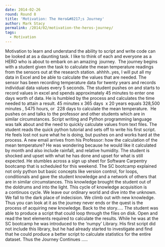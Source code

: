 ```yaml
---
date: 2014-02-26
round: Round 8
title: 'Motivation: The Hero&#8217;s Journey'
author: Mark Stacy
permalink: /2014/02/motivation-the-heros-journey/
tags:
  - Motivation
---
```

Motivation to learn and understand the ability to script and write code can be looked at as a daunting task. I like to think of each and everyone as a HERO who is about to embark on an amazing  journey.  The journey begins with a student given the task to calculate the mean temperature readings from the sensors out at the research station. ahhhh..yes, I will put all my data in Excel and be able to calculate the values that are needed. The sensor has been recording temperature data for twenty years and records individual data values every 5 seconds. The student pushes on and starts to record values in excel and spends approximately 45 minutes to enter one days worth of data. He is humbled by the process and calculates the time needed to attain a result. 45 minutes x 365 days  x 20 years equals 328,500 minutes , 5475 hours, or  228 days to calculate the mean temperature.  He pushes on and talks to the professor and other students which are in similar circumstances. Script writing and Python programming language was talk about and the need to quickly calculate values from text files. The student reads the quick python tutorial and sets off to write his first script. He feels lost not sure what he is doing, but pushes on and works hard at the process. A new email arrives from his Professor: how the calculation of the mean temperature? He was wondering because he would like it calculated by month and also include rainfall, and relative humidity. The student is shocked and upset with what he has done and upset for what is still expected. He stumbles across a sign up sheet for Software Carpentry bootcamp that is scheduled for this weekend. The SC bootcamp explained not only python but basic concepts like version control, for loops, conditionals and gave the student knowledge and a network of others that are in similar circumstances. This knowledge brought the student out of the doldrums and into the light. This cycle of knowledge acquisition is a continuos cycle. We leave our ordinary world and dive into the unknown. We fall to the dark place of indecision. We climb out with new knowledge. Thus you can look at it as the journey never ends or the quest is the process of acquiring new knowledge. Back to the story&#8230;.. The student was able to produce a script that could loop through the files on disk. Open and read the text elements required to calculate the results. While he was at the SC bootcamp he was introduced to the &#8216;numpy&#8217; Library. His first script did not include this library, but he had already started to investigate and find that he could produce a better script to calculate statistics for the entire dataset. Thus the Journey Continues &#8230;..
